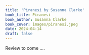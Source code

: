 ```yaml
---
title: 'Piranesi by Susanna Clarke'
book_title: Piranesi
book_author: Susanna Clarke
book_cover: images/piranesi.jpeg
date: 2024-04-14
draft: false
---
```


Review to come ....